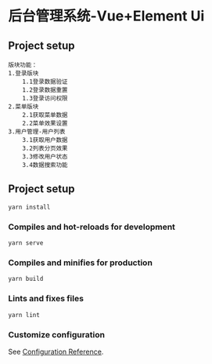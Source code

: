 # 后台管理系统-Vue+Element Ui

## Project setup
```
版块功能：
1.登录版块
    1.1登录数据验证
    1.2登录数据重置
    1.3登录访问权限
2.菜单版块
    2.1获取菜单数据
    2.2菜单效果设置
3.用户管理-用户列表
    3.1获取用户数据
    3.2列表分页效果
    3.3修改用户状态
    3.4数据搜索功能
```

## Project setup
```
yarn install
```

### Compiles and hot-reloads for development
```
yarn serve
```

### Compiles and minifies for production
```
yarn build
```

### Lints and fixes files
```
yarn lint
```

### Customize configuration
See [Configuration Reference](https://cli.vuejs.org/config/).
